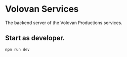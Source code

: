 # Volovan Services

The backend server of the Volovan Productions services.

## Start as developer.

`npm run dev`
